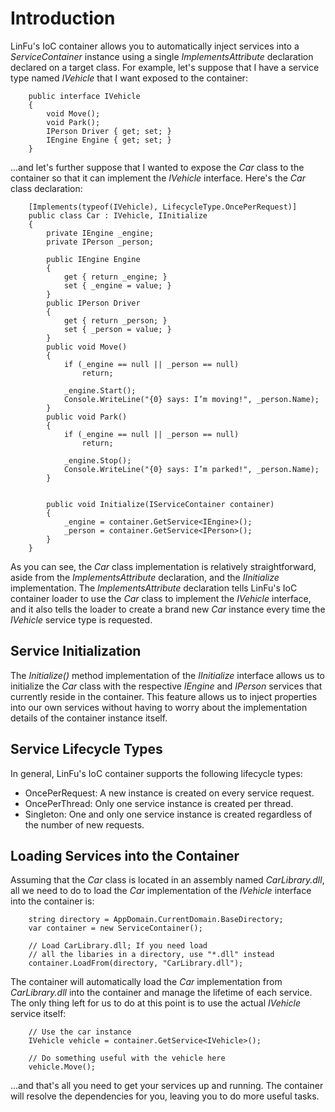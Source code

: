 # Introduction #

LinFu's IoC container allows you to automatically inject services into a _ServiceContainer_ instance using a single _ImplementsAttribute_ declaration declared on a target class. For example, let's suppose that I have a service type named _IVehicle_ that I want exposed to the container:

```
    public interface IVehicle
    {
        void Move();
        void Park();
        IPerson Driver { get; set; }
        IEngine Engine { get; set; }
    }
```

...and let's further suppose that I wanted to expose the _Car_ class to the container so that it can implement the _IVehicle_ interface. Here's the _Car_ class declaration:

```
    [Implements(typeof(IVehicle), LifecycleType.OncePerRequest)]
    public class Car : IVehicle, IInitialize
    {
        private IEngine _engine;
        private IPerson _person;

        public IEngine Engine
        {
            get { return _engine; }
            set { _engine = value; }
        }
        public IPerson Driver
        {
            get { return _person; }
            set { _person = value; }
        }
        public void Move()
        {
            if (_engine == null || _person == null)
                return;

            _engine.Start();
            Console.WriteLine("{0} says: I’m moving!", _person.Name);
        }
        public void Park()
        {
            if (_engine == null || _person == null)
                return;

            _engine.Stop();
            Console.WriteLine("{0} says: I’m parked!", _person.Name);
        }


        public void Initialize(IServiceContainer container)
        {
            _engine = container.GetService<IEngine>();
            _person = container.GetService<IPerson>();
        }
    }
```

As you can see, the _Car_ class implementation is relatively straightforward, aside from the _ImplementsAttribute_ declaration, and the _IInitialize_ implementation. The _ImplementsAttribute_ declaration tells LinFu's IoC container loader to use the _Car_ class to implement the _IVehicle_ interface, and it also tells the loader to create a brand new _Car_ instance every time the _IVehicle_ service type is requested.

## Service Initialization ##

The _Initialize()_ method implementation of the _IInitialize_ interface allows us to initialize the _Car_ class with the respective _IEngine_ and _IPerson_ services that currently reside in the container. This feature allows us to inject properties into our own services without having to worry about the implementation details of the container instance itself.

## Service Lifecycle Types ##

In general, LinFu's IoC container supports the following lifecycle types:
  * OncePerRequest: A new instance is created on every service request.
  * OncePerThread: Only one service instance is created per thread.
  * Singleton: One and only one service instance is created regardless of the number of new requests.

## Loading Services into the Container ##

Assuming that the _Car_ class is located in an assembly named _CarLibrary.dll_, all we need to do to load the _Car_ implementation of the _IVehicle_ interface into the container is:

```
    string directory = AppDomain.CurrentDomain.BaseDirectory;
    var container = new ServiceContainer();

    // Load CarLibrary.dll; If you need load
    // all the libaries in a directory, use "*.dll" instead
    container.LoadFrom(directory, "CarLibrary.dll");
```

The container will automatically load the _Car_ implementation from _CarLibrary.dll_ into the container and manage the lifetime of each service. The only thing left for us to do at this point is to use the actual _IVehicle_ service itself:

```
    // Use the car instance
    IVehicle vehicle = container.GetService<IVehicle>();

    // Do something useful with the vehicle here
    vehicle.Move();
```

...and that's all you need to get your services up and running. The container will resolve the dependencies for you, leaving you to do more useful tasks.